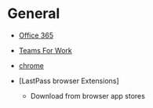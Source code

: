 # General

* [Office 365](https://support.microsoft.com/en-us/office/download-and-install-or-reinstall-microsoft-365-or-office-2021-on-a-pc-or-mac-4414eaaf-0478-48be-9c42-23adc4716658)

* [Teams For Work](https://www.microsoft.com/en-us/microsoft-teams/download-app)

* [chrome](https://www.google.com/chrome/bsem/download/en_us/)

* [LastPass browser Extensions]
    * Download from browser app stores